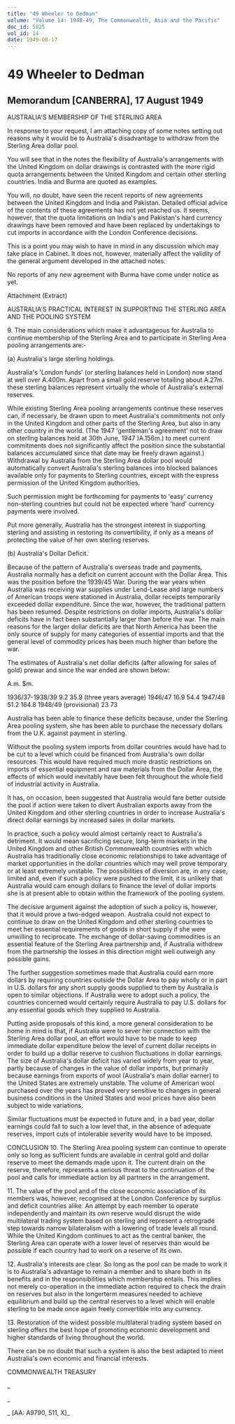 ```yaml
---
title: "49 Wheeler to Dedman"
volume: "Volume 14: 1948-49, The Commonwealth, Asia and the Pacific"
doc_id: 5825
vol_id: 14
date: 1949-08-17
---
```


# 49 Wheeler to Dedman

## Memorandum [CANBERRA], 17 August 1949

AUSTRALIA'S MEMBERSHIP OF THE STERLING AREA

In response to your request, I am attaching copy of some notes setting out reasons why it would be to Australia's disadvantage to withdraw from the Sterling Area dollar pool.

You will see that in the notes the flexibility of Australia's arrangements with the United Kingdom on dollar drawings is contrasted with the more rigid quota arrangements between the United Kingdom and certain other sterling countries. India and Burma are quoted as examples.

You will, no doubt, have seen the recent reports of new agreements between the United Kingdom and India and Pakistan. Detailed official advice of the contents of these agreements has not yet reached us. It seems, however, that the quota limitations on India's and Pakistan's hard currency drawings have been removed and have been replaced by undertakings to cut imports in accordance with the London Conference decisions.

This is a point you may wish to have in mind in any discussion which may take place in Cabinet. It does not, however, materially affect the validity of the general argument developed in the attached notes.

No reports of any new agreement with Burma have come under notice as yet.

Attachment (Extract)

AUSTRALIA'S PRACTICAL INTEREST IN SUPPORTING THE STERLING AREA AND THE POOLING SYSTEM

9\. The main considerations which make it advantageous for Australia to continue membership of the Sterling Area and to participate in Sterling Area pooling arrangements are:-

(a) Australia's large sterling holdings.

Australia's 'London funds' (or sterling balances held in London) now stand at well over A.400m. Apart from a small gold reserve totalling about A.27m. these sterling balances represent virtually the whole of Australia's external reserves.

While existing Sterling Area pooling arrangements continue these reserves can, if necessary, be drawn upon to meet Australia's commitments not only in the United Kingdom and other parts of the Sterling Area, but also in any other country in the world. (The 1947 'gentleman's agreement' not to draw on sterling balances held at 30th June, 1947 )A.156m.) to meet current commitments does not significantly affect the position since the substantial balances accumulated since that date may be freely drawn against.) Withdrawal by Australia from the Sterling Area dollar pool would automatically convert Australia's sterling balances into blocked balances available only for payments to Sterling countries, except with the express permission of the United Kingdom authorities.

Such permission might be forthcoming for payments to 'easy' currency non-sterling countries but could not be expected where 'hard' currency payments were involved.

Put more generally, Australia has the strongest interest in supporting sterling and assisting in restoring its convertibility, if only as a means of protecting the value of her own sterling reserves.

(b) Australia's Dollar Deficit.

Because of the pattern of Australia's overseas trade and payments, Australia normally has a deficit on current account with the Dollar Area. This was the position before the 1939/45 War. During the war years when Australia was receiving war supplies under Lend-Lease and large numbers of American troops were stationed in Australia, dollar receipts temporarily exceeded dollar expenditure. Since the war, however, the traditional pattern has been resumed. Despite restrictions on dollar imports, Australia's dollar deficits have in fact been substantially larger than before the war. The main reasons for the larger dollar deficits are that North America has been the only source of supply for many categories of essential imports and that the general level of commodity prices has been much higher than before the war.

The estimates of Australia's net dollar deficits (after allowing for sales of gold) prewar and since the war ended are shown below:

A.m. $m.

1936/37-1938/39 9.2 35.9 (three years average) 1946/47 16.9 54.4 1947/48 51.2 164.8 1948/49 (provisional) 23 73

Australia has been able to finance these deficits because, under the Sterling Area pooling system, she has been able to purchase the necessary dollars from the U.K. against payment in sterling.

Without the pooling system imports from dollar countries would have had to be cut to a level which could be financed from Australia's own dollar resources. This would have required much more drastic restrictions on imports of essential equipment and raw materials from the Dollar Area, the effects of which would inevitably have been felt throughout the whole field of industrial activity in Australia.

It has, on occasion, been suggested that Australia would fare better outside the pool if action were taken to divert Australian exports away from the United Kingdom and other sterling countries in order to increase Australia's direct dollar earnings by increased sales in dollar markets.

In practice, such a policy would almost certainly react to Australia's detriment. It would mean sacrificing secure, long-term markets in the United Kingdom and other British Commonwealth countries with which Australia has traditionally close economic relationships to take advantage of market opportunities in the dollar countries which may well prove temporary or at least extremely unstable. The possibilities of diversion are, in any case, limited and, even if such a policy were pushed to the limit, it is unlikely that Australia would cam enough dollars to finance the level of dollar imports she is at present able to obtain within the framework of the pooling system.

The decisive argument against the adoption of such a policy is, however, that it would prove a two-edged weapon. Australia could not expect to continue to draw on the United Kingdom and other sterling countries to meet her essential requirements of goods in short supply if she were unwilling to reciprocate. The exchange of dollar-saving commodities is an essential feature of the Sterling Area partnership and, if Australia withdrew from the partnership the losses in this direction might well outweigh any possible gains.

The further suggestion sometimes made that Australia could earn more dollars by requiring countries outside the Dollar Area to pay wholly or in part in U.S. dollars for any short supply goods supplied to them by Australia is open to similar objections. If Australia were to adopt such a policy, the countries concerned would certainly require Australia to pay U.S. dollars for any essential goods which they supplied to Australia.

Putting aside proposals of this kind, a more general consideration to be home in mind is that, if Australia were to sever her connection with the Sterling Area dollar pool, an effort would have to be made to keep immediate dollar expenditure below the level of current dollar receipts in order to build up a dollar reserve to cushion fluctuations in dollar earnings. The size of Australia's dollar deficit has varied widely from year to year, partly because of changes in the value of dollar imports, but primarily because earnings from exports of wool (Australia's main dollar earner) to the United States are extremely unstable. The volume of American wool purchased over the years has proved very sensitive to changes in general business conditions in the United States and wool prices have also been subject to wide variations.

Similar fluctuations must be expected in future and, in a bad year, dollar earnings could fall to such a low level that, in the absence of adequate reserves, import cuts of intolerable severity would have to be imposed.

CONCLUSION 10. The Sterling Area pooling system can continue to operate only so long as sufficient funds are available in central gold and dollar reserve to meet the demands made upon it. The current drain on the reserve, therefore, represents a serious threat to the continuation of the pool and calls for immediate action by all partners in the arrangement.

11\. The value of the pool and of the close economic association of its members was, however, recognised at the London Conference by surplus and deficit countries alike. An attempt by each member to operate independently and maintain its own reserve would disrupt the wide multilateral trading system based on sterling and represent a retrograde step towards narrow bilateralism with a lowering of trade levels all round. While the United Kingdom continues to act as the central banker, the Sterling Area can operate with a lower level of reserves than would be possible if each country had to work on a reserve of its own.

12\. Australia's interests are clear. So long as the pool can be made to work it is to Australia's advantage to remain a member and to share both in its benefits and in the responsibilities which membership entails. This implies not merely co-operation in the immediate action required to check the drain on reserves but also in the longerterm measures needed to achieve equilibrium and build up the central reserves to a level which will enable sterling to be made once again freely convertible into any currency.

13\. Restoration of the widest possible multilateral trading system based on sterling offers the best hope of promoting economic development and higher standards of living throughout the world.

There can be no doubt that such a system is also the best adapted to meet Australia's own economic and financial interests.

COMMONWEALTH TREASURY

_

_

_ [AA: A9790, 511, X]_
